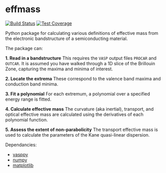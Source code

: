 # effmass

[![Build Status](https://travis-ci.org/lucydot/effmass.svg?branch=master)](https://travis-ci.org/lucydot/effmass)
[![Test Coverage](https://codeclimate.com/github/lucydot/effmass/badges/coverage.svg)](https://codeclimate.com/github/lucydot/effmass/coverage)

Python package for calculating various definitions of effective mass from the electronic bandstructure of a semiconducting material. 

The package can:

**1. Read in a bandstructure**
This requires the `VASP` output files `PROCAR` and `OUTCAR`. It is assumed you have walked through a 1D slice of the Brillouin Zone, capturing the maxima and minima of interest.

**2. Locate the extrema**
These correspond to the valence band maxima and conduction band minima.

**3. Fit a polynomial**
For each extremum, a polynomial over a specified energy range is fitted.

**4. Calculate effective mass**
The curvature (aka inertial), transport, and optical effective mass are calculated using the derivatives of each polynomial function. 

**5. Assess the extent of non-parabolicity**
The transport effective mass is used to calculate the parameters of the Kane quasi-linear dispersion.

Dependancies:

- [vasppy](https://github.com/lucydot/vasppy) 
- [numpy](http://www.numpy.org/)
- [matplotlib](https://matplotlib.org/)
